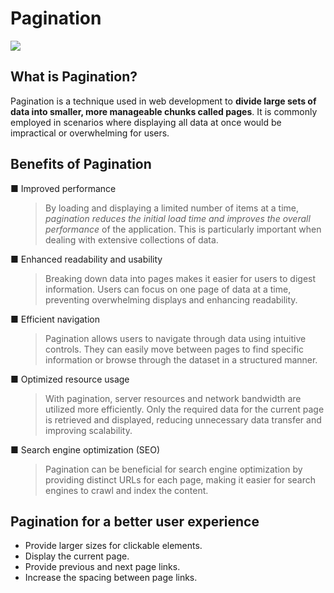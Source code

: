 # Pagination

<img src="https://uploads-ssl.webflow.com/5f42aa4f00927e9637dc6955/60745e5503881b8faf80a5c9_pagination.png"/>

## What is Pagination?

Pagination is a technique used in web development to <strong>divide large sets of data into smaller, more manageable chunks called pages</strong>. It is commonly employed in scenarios where displaying all data at once would be impractical or overwhelming for users.

## Benefits of Pagination

&#9632; Improved performance

<blockquote style="margin-left: 40px;">By loading and displaying a limited number of items at a time, <i>pagination reduces the initial load time and improves the overall performance</i> of the application. This is particularly important when dealing with extensive collections of data.</blockquote>

&#9632; Enhanced readability and usability

<blockquote style="margin-left: 40px;">Breaking down data into pages makes it easier for users to digest information. Users can focus on one page of data at a time, preventing overwhelming displays and enhancing readability.</blockquote>

&#9632; Efficient navigation

<blockquote style="margin-left: 40px;">Pagination allows users to navigate through data using intuitive controls. They can easily move between pages to find specific information or browse through the dataset in a structured manner.</blockquote>

&#9632; Optimized resource usage

<blockquote style="margin-left: 40px;">With pagination, server resources and network bandwidth are utilized more efficiently. Only the required data for the current page is retrieved and displayed, reducing unnecessary data transfer and improving scalability.</blockquote>

&#9632; Search engine optimization (SEO)

<blockquote style="margin-left: 40px;">Pagination can be beneficial for search engine optimization by providing distinct URLs for each page, making it easier for search engines to crawl and index the content.</blockquote>

## Pagination for a better user experience

- Provide larger sizes for clickable elements.
- Display the current page.
- Provide previous and next page links.
- Increase the spacing between page links.
